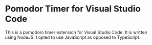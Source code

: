 # Pomodor Timer for Visual Studio Code
This is a pomodoro timer extension for Visual Studio Code.
It is written using NodeJS. 
I opted to use JavaScript as opposed to TypeScript.